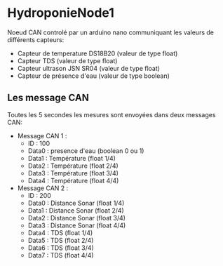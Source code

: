 # HydroponieNode1
Noeud CAN controlé par un arduino nano communiquant les valeurs de différents capteurs:
- Capteur de temperature DS18B20 (valeur de type float)
- Capteur TDS (valeur de type float)
- Capteur ultrason JSN SR04 (valeur de type float)
- Capteur de présence d'eau (valeur de type boolean)

## Les message CAN
Toutes les 5 secondes les mesures sont envoyées dans deux messages CAN:

* Message CAN 1 :
    * ID : 100
    * Data0 : presence d'eau (boolean 0 ou 1)
    * Data1 : Température (float 1/4)
    * Data2 : Température (float 2/4)
    * Data3 : Température (float 3/4)
    * Data4 : Température (float 4/4)
* Message CAN 2 :
    * ID : 200
    * Data0 : Distance Sonar (float 1/4)
    * Data1 : Distance Sonar (float 2/4)
    * Data2 : Distance Sonar (float 3/4)
    * Data3 : Distance Sonar (float 4/4)
    * Data4 : TDS (float 1/4)
    * Data5 : TDS (float 2/4)
    * Data6 : TDS (float 3/4)
    * Data7 : TDS (float 4/4)
